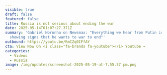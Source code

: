 ```yaml
---
visible: true
draft: false
featured: false
title: Russia is not serious about ending the war
date: 2025-05-14T01:07:27.371Z
summary: 'Gabriel Noronha on Newsmax: "Everything we hear from Putin is not
  showing signs that he wants to war to end"'
outbound: https://youtu.be/RmIZq0IFfAY
cta: View Now On <i class="fa-brands fa-youtube"></i> Youtube →
categories:
  - Videos
  - Russia
image: /img/updates/screenshot-2025-05-19-at-7.55.57 pm.png
---
```

